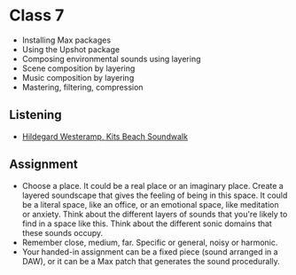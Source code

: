 # Class 7
- Installing Max packages
- Using the Upshot package
- Composing environmental sounds using layering
- Scene composition by layering
- Music composition by layering
- Mastering, filtering, compression

## Listening
- [Hildegard Westeramp, Kits Beach Soundwalk](https://www.youtube.com/watch?v=hg96nU6ltLk)

## Assignment
- Choose a place. It could be a real place or an imaginary place. Create a layered soundscape that gives the feeling of being in this space. It could be a literal space, like an office, or an emotional space, like meditation or anxiety. Think about the different layers of sounds that you're likely to find in a space like this. Think about the different sonic domains that these sounds occupy. 
- Remember close, medium, far. Specific or general, noisy or harmonic.
- Your handed-in assignment can be a fixed piece (sound arranged in a DAW), or it can be a Max patch that generates the sound procedurally.